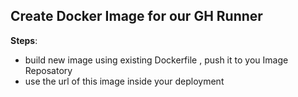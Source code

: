 ## Create Docker Image for our GH Runner

**Steps**: 
 - build new image using existing Dockerfile , push it to you Image Reposatory 
 - use the url of this image inside your deployment 

